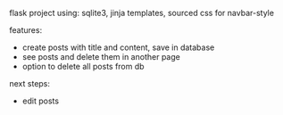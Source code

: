 flask project
using: sqlite3, jinja templates, sourced css for navbar-style

features:
- create posts with title and content, save in database
- see posts and delete them in another page
- option to delete all posts from db

next steps: 
- edit posts